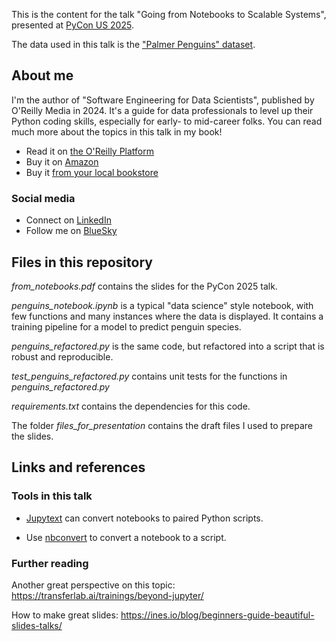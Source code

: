 This is the content for the talk "Going from Notebooks to Scalable Systems", presented at [PyCon US 2025](https://us.pycon.org/2025/).

The data used in this talk is the ["Palmer Penguins" dataset](https://allisonhorst.github.io/palmerpenguins/).

## About me

I'm the author of "Software Engineering for Data Scientists", published by O'Reilly Media in 2024. It's a guide for data professionals to level up their Python coding skills, especially for early- to mid-career folks. You can read much more about the topics in this talk in my book!

* Read it on [the O'Reilly Platform](https://www.oreilly.com/library/view/software-engineering-for/9781098136192/)
* Buy it on [Amazon](https://www.amazon.com/dp/1098136209)
* Buy it [from your local bookstore](https://bookshop.org/p/books/software-engineering-for-data-scientists-from-notebooks-to-scalable-systems-catherine-nelson/21142977)


### Social media

* Connect on [LinkedIn](https://www.linkedin.com/in/catherinenelson1/)
* Follow me on [BlueSky](https://bsky.app/profile/catnelson.bsky.social)

## Files in this repository

*from_notebooks.pdf* contains the slides for the PyCon 2025 talk.

*penguins_notebook.ipynb* is a typical "data science" style notebook, with few functions and many instances where the data is displayed. It contains a training pipeline for a model to predict penguin species.

*penguins_refactored.py* is the same code, but refactored into a script that is robust and reproducible.

*test_penguins_refactored.py* contains unit tests for the functions in _penguins_refactored.py_

_requirements.txt_ contains the dependencies for this code.

The folder *files_for_presentation* contains the draft files I used to prepare the slides.


## Links and references

### Tools in this talk

- [Jupytext](https://jupytext.readthedocs.io/en/latest/) can convert notebooks to paired Python scripts.

- Use [nbconvert](https://nbconvert.readthedocs.io/en/latest/usage.html#convert-script) to convert a notebook to a script.

### Further reading

Another great perspective on this topic: https://transferlab.ai/trainings/beyond-jupyter/ 

How to make great slides: https://ines.io/blog/beginners-guide-beautiful-slides-talks/ 

